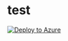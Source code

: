 # test 
[![Deploy to Azure](https://azuredeploy.net/deploybutton.png)](http://schema.management.azure.com/schemas/2015-01-01/deploymentTemplate.json#)